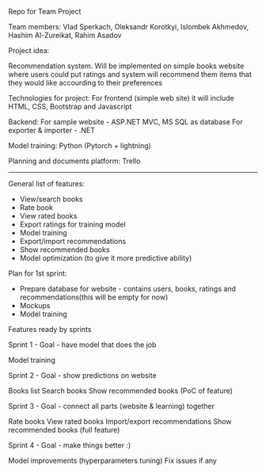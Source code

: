 Repo for Team Project

Team members: Vlad Sperkach, Oleksandr Korotkyi, Islombek Akhmedov, Hashim Al-Zureikat, Rahim Asadov

Project idea:

Recommendation system. Will be implemented on simple books website where users could put ratings and system will recommend them items that they would like accourding to their preferences


Technologies for project:
For frontend (simple web site) it will include HTML, CSS, Bootstrap and Javascript

Backend:
For sample website - ASP.NET MVC, MS SQL as database
For exporter & importer - .NET

Model training:
Python (Pytorch + lightning)


Planning and documents platform:
Trello

--------------------------------------------------------------------------------------------------------------


General list of features:


- View/search books
- Rate book
- View rated books
- Export ratings for training model
- Model training
- Export/import recommendations
- Show recommended books
- Model optimization (to give it more predictive ability)



Plan for 1st sprint:

- Prepare database for website - contains users, books, ratings and recommendations(this will be empty for now)
- Mockups 
- Model training


Features ready by sprints

Sprint 1 - Goal - have model that does the job

Model training

Sprint 2 - Goal - show predictions on website

Books list
Search books 
Show recommended books (PoC of feature)

Sprint 3 - Goal - connect all parts (website & learning) together

Rate books
View rated books
Import/export recommendations
Show recommended books (full feature)

Sprint 4 - Goal - make things better :)

Model improvements (hyperparameters tuning)
Fix issues if any